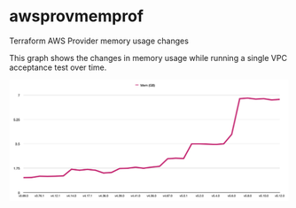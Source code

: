 # awsprovmemprof
Terraform AWS Provider memory usage changes

This graph shows the changes in memory usage while running a single VPC acceptance test over time.

![Memory Usage Changes Graph](memusechange.png "Memory Usage Changes")
